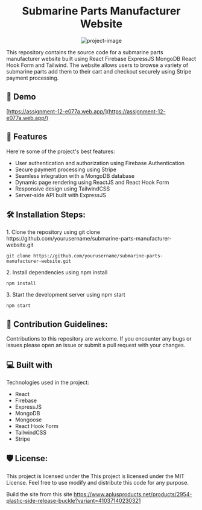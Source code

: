 <h1 align="center" id="title">Submarine Parts Manufacturer Website</h1>

<p align="center"><img src="https://i.ibb.co/9gqtq9x/leviathan-screenshot.png" alt="project-image"></p>

<p id="description">This repository contains the source code for a submarine parts manufacturer website built using React Firebase ExpressJS MongoDB React Hook Form and Tailwind. The website allows users to browse a variety of submarine parts add them to their cart and checkout securely using Stripe payment processing.</p>

<h2>🚀 Demo</h2>

[https://assignment-12-e077a.web.app/](https://assignment-12-e077a.web.app/)

  
  
<h2>🧐 Features</h2>

Here're some of the project's best features:

*   User authentication and authorization using Firebase Authentication
*   Secure payment processing using Stripe
*   Seamless integration with a MongoDB database
*   Dynamic page rendering using ReactJS and React Hook Form
*   Responsive design using TailwindCSS
*   Server-side API built with ExpressJS

<h2>🛠️ Installation Steps:</h2>

<p>1. Clone the repository using git clone https://github.com/yourusername/submarine-parts-manufacturer-website.git</p>

```
git clone https://github.com/yourusername/submarine-parts-manufacturer-website.git
```

<p>2. Install dependencies using npm install</p>

```
npm install
```

<p>3. Start the development server using npm start</p>

```
npm start
```

<h2>🍰 Contribution Guidelines:</h2>

Contributions to this repository are welcome. If you encounter any bugs or issues please open an issue or submit a pull request with your changes.

  
  
<h2>💻 Built with</h2>

Technologies used in the project:

*   React
*   Firebase
*   ExpressJS
*   MongoDB
*   Mongoose
*   React Hook Form
*   TailwindCSS
*   Stripe

<h2>🛡️ License:</h2>

This project is licensed under the This project is licensed under the MIT License. Feel free to use modify and distribute this code for any purpose.

Build the site from this site https://www.aplusproducts.net/products/2954-plastic-side-release-buckle?variant=41037140230321